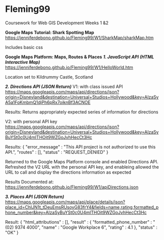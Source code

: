 # Fleming99
Coursework for Web GIS Development Weeks 1 &2

**Google Maps Tutorial: Shark Spotting Map**
https://jenniferdebono.github.io/Fleming99/W1/SharkMap/sharkMap.htm

Includes basic css 


**Google Maps Platform: Maps, Routes & Places**
***1. JavaScript API (HTML Interactive Map)***
https://jenniferdebono.github.io/Fleming99/W1/HelloWorld.htm

Location set to Kildrummy Castle, Scotland


***2. Directions API (JSON Return)***
V1: with class issued API
https://maps.googleapis.com/maps/api/directions/json?origin=Disneyland&destination=Universal+Studios+Hollywood&key=AIzaSyA5a1FoKmbmQ1djPh6pRx7oiknBf3ACNOE

Results: Returns appropriately expected series of information for directions

V2: with personal API key
https://maps.googleapis.com/maps/api/directions/json?origin=Disneyland&destination=Universal+Studios+Hollywood&key=AIzaSyBuYSt0c0U4mITHOit9WZGoJvhHecCt3Hc

Results:
{
   "error_message" : "This API project is not authorized to use this API.",
   "routes" : [],
   "status" : "REQUEST_DENIED"
}

Returned to the Google Maps Platform console and enabled Directions API. Refreshed the V2 URL with the personal API key, and enableing allowed the URL to call and
display the directions information as expected

Results Documented at: 
https://jenniferdebono.github.io/Fleming99/W1/apiDirections.json


***3. Places API (JSON Return)***
https://maps.googleapis.com/maps/api/place/details/json?place_id=ChIJN1t_tDeuEmsRUsoyG83frY4&fields=name,rating,formatted_phone_number&key=AIzaSyBuYSt0c0U4mITHOit9WZGoJvhHecCt3Hc

Result:
{
   "html_attributions" : [],
   "result" : {
      "formatted_phone_number" : "(02) 9374 4000",
      "name" : "Google Workplace 6",
      "rating" : 4.1
   },
   "status" : "OK"
}
